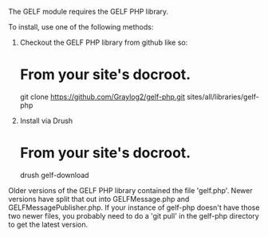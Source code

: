 The GELF module requires the GELF PHP library.

To install, use one of the following methods:

1. Checkout the GELF PHP library from github like so:

    # From your site's docroot.
    git clone https://github.com/Graylog2/gelf-php.git sites/all/libraries/gelf-php

2. Install via Drush

    # From your site's docroot.
    drush gelf-download

Older versions of the GELF PHP library contained the file 'gelf.php'.
Newer versions have split that out into GELFMessage.php and
GELFMessagePublisher.php. If your instance of gelf-php doesn't have
those two newer files, you probably need to do a 'git pull' in the
gelf-php directory to get the latest version.
